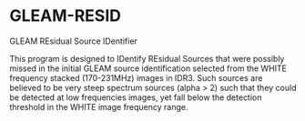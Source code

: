 # GLEAM-RESID
GLEAM REsidual Source IDentifier

This program is designed to IDentify REsidual Sources that were possibly missed in the initial GLEAM source identification selected from the WHITE frequency stacked (170-231MHz) images in IDR3. Such sources are believed to be very steep spectrum sources (alpha > 2) such that they could be detected at low frequencies images, yet fall below the detection threshold in the WHITE image frequency range. 
